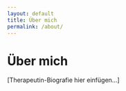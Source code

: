 ```yaml
---
layout: default
title: Über mich
permalink: /about/
---
```


<h1>Über mich</h1>
<p>[Therapeutin-Biografie hier einfügen…]</p>
